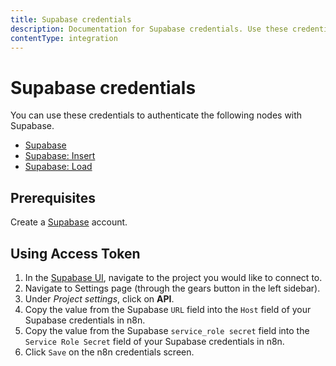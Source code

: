 ```yaml
---
title: Supabase credentials
description: Documentation for Supabase credentials. Use these credentials to authenticate Supabase in n8n, a workflow automation platform.
contentType: integration
---
```


# Supabase credentials

You can use these credentials to authenticate the following nodes with Supabase.

- [Supabase](/integrations/builtin/app-nodes/n8n-nodes-base.supabase/)
- [Supabase: Insert](/integrations/builtin/cluster-nodes/sub-nodes/n8n-nodes-langchain.vectorstoresupabaseinsert/)
- [Supabase: Load](/integrations/builtin/cluster-nodes/sub-nodes/n8n-nodes-langchain.vectorstoresupabaseload/)

## Prerequisites

Create a [Supabase](https://supabase.com/) account.

## Using Access Token

1. In the [Supabase UI](https://app.supabase.io/), navigate to the project you would like to connect to.
2. Navigate to Settings page (through the gears button in the left sidebar).
3. Under *Project settings*, click on **API**.
4. Copy the value from the Supabase `URL` field into the `Host` field of your Supabase credentials in n8n.
5. Copy the value from the Supabase `service_role secret` field into the `Service Role Secret` field of your Supabase credentials in n8n.
6. Click `Save` on the n8n credentials screen.

